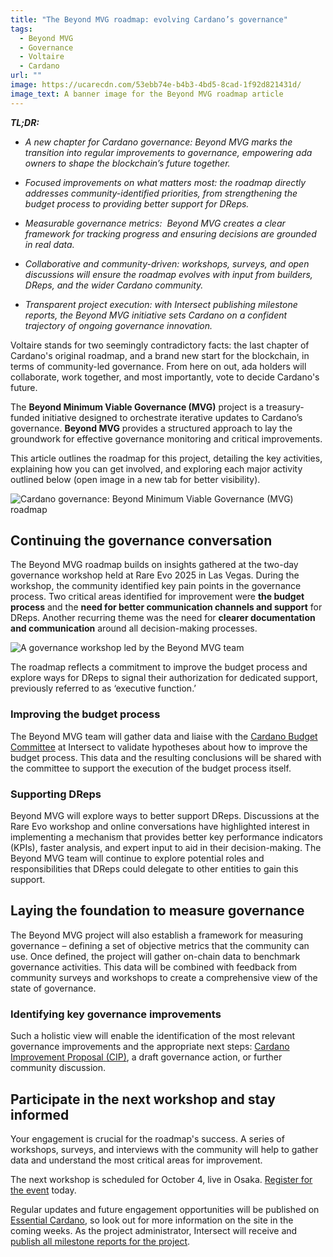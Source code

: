 ```yaml
---
title: "The Beyond MVG roadmap: evolving Cardano’s governance"
tags:
  - Beyond MVG
  - Governance
  - Voltaire
  - Cardano
url: ""
image: https://ucarecdn.com/53ebb74e-b4b3-4bd5-8cad-1f92d821431d/
image_text: A banner image for the Beyond MVG roadmap article
---
```


**_TL;DR:_**

*   _A new chapter for Cardano governance: Beyond MVG marks the transition into regular improvements to governance, empowering ada owners to shape the blockchain’s future together._
    
*   _Focused improvements on what matters most: the roadmap directly addresses community-identified priorities, from strengthening the budget process to providing better support for DReps._
    
*   _Measurable governance metrics:  Beyond MVG creates a clear framework for tracking progress and ensuring decisions are grounded in real data._
    
*   _Collaborative and community-driven: workshops, surveys, and open discussions will ensure the roadmap evolves with input from builders, DReps, and the wider Cardano community._
    
*   _Transparent project execution: with Intersect publishing milestone reports, the Beyond MVG initiative sets Cardano on a confident trajectory of ongoing governance innovation._
    

Voltaire stands for two seemingly contradictory facts: the last chapter of Cardano's original roadmap, and a brand new start for the blockchain, in terms of community-led governance. From here on out, ada holders will collaborate, work together, and most importantly, vote to decide Cardano's future.

The **Beyond Minimum Viable Governance (MVG)** project is a treasury-funded initiative designed to orchestrate iterative updates to Cardano’s governance. **Beyond MVG** provides a structured approach to lay the groundwork for effective governance monitoring and critical improvements.

This article outlines the roadmap for this project, detailing the key activities, explaining how you can get involved, and exploring each major activity outlined below (open image in a new tab for better visibility).

  
![Cardano governance: Beyond Minimum Viable Governance (MVG) roadmap](https://ucarecdn.com/a8cb6bc6-30a2-4282-aca4-52bc849eade8/)

## Continuing the governance conversation

The Beyond MVG roadmap builds on insights gathered at the two-day governance workshop held at Rare Evo 2025 in Las Vegas. During the workshop, the community identified key pain points in the governance process. Two critical areas identified for improvement were **the budget process** and the **need for better communication channels and support** for DReps. Another recurring theme was the need for **clearer documentation and communication** around all decision-making processes.

![A governance workshop led by the Beyond MVG team](https://ucarecdn.com/6586936b-4cc6-4b9a-87a4-7c2f526f063f/)

The roadmap reflects a commitment to improve the budget process and explore ways for DReps to signal their authorization for dedicated support, previously referred to as ‘executive function.’

### Improving the budget process

The Beyond MVG team will gather data and liaise with the [Cardano Budget Committee](https://committees.docs.intersectmbo.org/intersect-budget-committee) at Intersect to validate hypotheses about how to improve the budget process. This data and the resulting conclusions will be shared with the committee to support the execution of the budget process itself.

### Supporting DReps

Beyond MVG will explore ways to better support DReps. Discussions at the Rare Evo workshop and online conversations have highlighted interest in implementing a mechanism that provides better key performance indicators (KPIs), faster analysis, and expert input to aid in their decision-making. The Beyond MVG team will continue to explore potential roles and responsibilities that DReps could delegate to other entities to gain this support.

## Laying the foundation to measure governance

The Beyond MVG project will also establish a framework for measuring governance – defining a set of objective metrics that the community can use. Once defined, the project will gather on-chain data to benchmark governance activities. This data will be combined with feedback from community surveys and workshops to create a comprehensive view of the state of governance.

### Identifying key governance improvements

Such a holistic view will enable the identification of the most relevant governance improvements and the appropriate next steps: [Cardano Improvement Proposal (CIP)](https://www.essentialcardano.io/glossary/cip-d7fcf51f), a draft governance action, or further community discussion.

## Participate in the next workshop and stay informed

Your engagement is crucial for the roadmap's success. A series of workshops, surveys, and interviews with the community will help to gather data and understand the most critical areas for improvement.

The next workshop is scheduled for October 4, live in Osaka. [Register for the event](https://luma.com/5p589eh6) today.

Regular updates and future engagement opportunities will be published on [Essential Cardano](https://www.essentialcardano.io/), so look out for more information on the site in the coming weeks. As the project administrator, Intersect will receive and [publish all milestone reports for the project](https://treasury.sundae.fi/instances/9e65e4ed7d6fd86fc4827d2b45da6d2c601fb920e8bfd794b8ecc619?projectState=Active).
